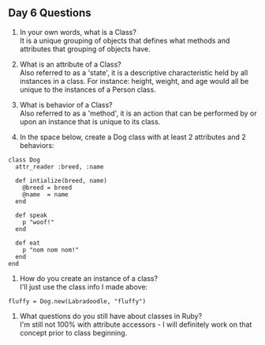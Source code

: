 ## Day 6 Questions

1. In your own words, what is a Class?\
It is a unique grouping of objects that defines what methods and\
attributes that grouping of objects have.

1. What is an attribute of a Class?\
Also referred to as a 'state', it is a descriptive characteristic  held by all instances in a class. For instance: height, weight, and  age would all be unique to the instances of a Person class.

1. What is behavior of a Class?\
Also referred to as a 'method', it is an action that can be performed by or upon an instance that is unique to its class.

1. In the space below, create a Dog class with at least 2 attributes and 2 behaviors:

```
class Dog
  attr_reader :breed, :name

  def intialize(breed, name)
    @breed = breed
    @name  = name
  end

  def speak
    p "woof!"
  end

  def eat
    p "nom nom nom!"
  end  
end
```
1. How do you create an instance of a class?\
I'll just use the class info I made above:
```
fluffy = Dog.new(Labradoodle, "fluffy")
```

1. What questions do you still have about classes in Ruby?\
I'm still not 100% with attribute accessors - I will definitely work on that concept prior to class beginning.
